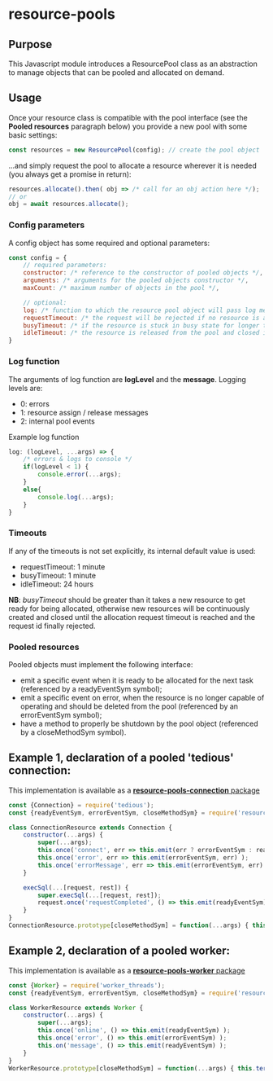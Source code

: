 # resource-pools

## Purpose

This Javascript module introduces a ResourcePool class as an abstraction to manage objects that can be pooled and allocated on demand.


## Usage

Once your resource class is compatible with the pool interface (see the **Pooled resources** paragraph below) you provide a new pool with some basic settings:

```javascript
const resources = new ResourcePool(config); // create the pool object
```

...and simply request the pool to allocate a resource wherever it is needed (you always get a promise in return):

```javascript
resources.allocate().then( obj => /* call for an obj action here */);
// or
obj = await resources.allocate();
```


### Config parameters

A config object has some required and optional parameters:

```javascript
const config = {
    // required parameters:
    constructor: /* reference to the constructor of pooled objects */,
    arguments: /* arguments for the pooled objects constructor */,
    maxCount: /* maximum number of objects in the pool */,

    // optional:
    log: /* function to which the resource pool object will pass log messages */,
    requestTimeout: /* the request will be rejected if no resource is available within this period, ms */,
    busyTimeout: /* if the resource is stuck in busy state for longer than this, it is deleted from the pool and its close method is being called, ms */,
    idleTimeout: /* the resource is released from the pool and closed if it is not used for longer than this, ms */
}
```


### Log function

The arguments of log function are **logLevel** and the **message**. Logging levels are:

* 0: errors
* 1: resource assign / release messages
* 2: internal pool events


Example log function

```javascript
log: (logLevel, ...args) => {
    /* errors & logs to console */
    if(logLevel < 1) {
        console.error(...args);
    }
    else{
        console.log(...args);
    }
}
```


### Timeouts

If any of the timeouts is not set explicitly, its internal default value is used:

* requestTimeout: 1 minute
* busyTimeout: 1 minute
* idleTimeout: 24 hours

**NB**: *busyTimeout* should be greater than it takes a new resource to get ready for being allocated, otherwise new resources will be continuously created and closed until the allocation request timeout is reached and the request id finally rejected.


### Pooled resources

Pooled objects must implement the following interface:

* emit a specific event when it is ready to be allocated for the next task (referenced by a readyEventSym symbol);
* emit a specific event on error, when the resource is no longer capable of operating and should be deleted from the pool (referenced by an errorEventSym symbol);
* have a method to properly be shutdown by the pool object (referenced by a closeMethodSym symbol).


## Example 1, declaration of a pooled 'tedious' connection:

This implementation is available as a [**resource-pools-connection** package](https://www.npmjs.com/package/resource-pools-connection)

```javascript
const {Connection} = require('tedious');
const {readyEventSym, errorEventSym, closeMethodSym} = require('resource-pools');

class ConnectionResource extends Connection {
    constructor(...args) {
        super(...args);
        this.once('connect', err => this.emit(err ? errorEventSym : readyEventSym, err) );
        this.once('error', err => this.emit(errorEventSym, err) );
        this.once('errorMessage', err => this.emit(errorEventSym, err) );
    }

    execSql(...[request, rest]) {
        super.execSql(...[request, rest]);
        request.once('requestCompleted', () => this.emit(readyEventSym));
    }
}
ConnectionResource.prototype[closeMethodSym] = function(...args) { this.close(...args) };
```

## Example 2, declaration of a pooled worker:

This implementation is available as a [**resource-pools-worker** package](https://www.npmjs.com/package/resource-pools-worker)

```javascript
const {Worker} = require('worker_threads');
const {readyEventSym, errorEventSym, closeMethodSym} = require('resource-pools');

class WorkerResource extends Worker {
    constructor(...args) {
        super(...args);
        this.once('online', () => this.emit(readyEventSym) );
        this.once('error', () => this.emit(errorEventSym) );
        this.on('message', () => this.emit(readyEventSym) );
    }
}
WorkerResource.prototype[closeMethodSym] = function(...args) { this.terminate(...args) };
```
